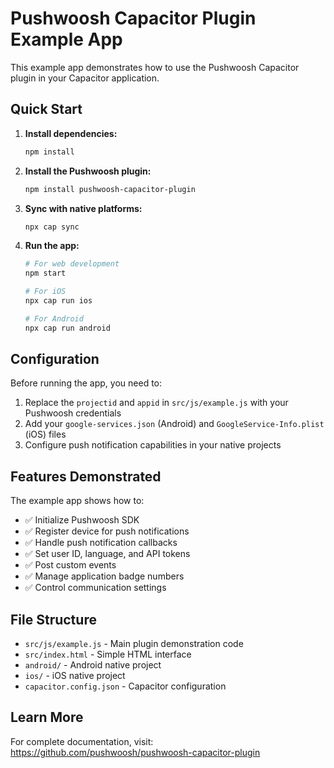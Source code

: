 # Pushwoosh Capacitor Plugin Example App

This example app demonstrates how to use the Pushwoosh Capacitor plugin in your Capacitor application.

## Quick Start

1. **Install dependencies:**
   ```bash
   npm install
   ```

2. **Install the Pushwoosh plugin:**
   ```bash
   npm install pushwoosh-capacitor-plugin
   ```

3. **Sync with native platforms:**
   ```bash
   npx cap sync
   ```

4. **Run the app:**
   ```bash
   # For web development
   npm start
   
   # For iOS
   npx cap run ios
   
   # For Android  
   npx cap run android
   ```

## Configuration

Before running the app, you need to:

1. Replace the `projectid` and `appid` in `src/js/example.js` with your Pushwoosh credentials
2. Add your `google-services.json` (Android) and `GoogleService-Info.plist` (iOS) files
3. Configure push notification capabilities in your native projects

## Features Demonstrated

The example app shows how to:

- ✅ Initialize Pushwoosh SDK
- ✅ Register device for push notifications
- ✅ Handle push notification callbacks
- ✅ Set user ID, language, and API tokens
- ✅ Post custom events
- ✅ Manage application badge numbers
- ✅ Control communication settings

## File Structure

- `src/js/example.js` - Main plugin demonstration code
- `src/index.html` - Simple HTML interface
- `android/` - Android native project
- `ios/` - iOS native project
- `capacitor.config.json` - Capacitor configuration

## Learn More

For complete documentation, visit: https://github.com/pushwoosh/pushwoosh-capacitor-plugin
